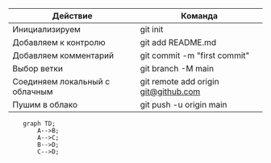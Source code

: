 
Действие | Команда 
--- | ---
Инициализируем | git init
Добавляем к контролю | git add README.md
Добавляем комментарий | git commit -m "first commit"
Выбор ветки | git branch -M main
Соединяем локальный с облачным | git remote add origin git@github.com
Пушим в облако | git push -u origin main

```mermaid
    graph TD;
        A-->B;
        A-->C;
        B-->D;
        C-->D;
```

